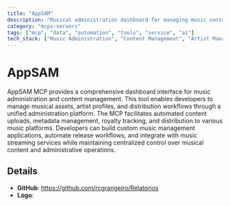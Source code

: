 ```yaml
---
title: "AppSAM"
description: "Musical administration dashboard for managing music content, artists, and distribution workflows."
category: "mcps-servers"
tags: ["mcp", "data", "automation", "tools", "service", "ai"]
tech_stack: ["Music Administration", "Content Management", "Artist Management", "Music Distribution", "Dashboard Interfaces"]
---
```


# AppSAM

AppSAM MCP provides a comprehensive dashboard interface for music administration and content management. This tool enables developers to manage musical assets, artist profiles, and distribution workflows through a unified administration platform. The MCP facilitates automated content uploads, metadata management, royalty tracking, and distribution to various music platforms. Developers can build custom music management applications, automate release workflows, and integrate with music streaming services while maintaining centralized control over musical content and administrative operations.

## Details

- **GitHub**: https://github.com/rcgrangeiro/Relatorios
- **Logo**: 
